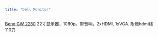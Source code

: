 ```yaml
---
title: "Dell Monitor"
---
```


[Benq GW 2280](https://www.benq.com/en-ap/monitor/stylish/gw2280.html) 22寸显示器，1080p。带音响，2xHDMI, 1xVGA. 附赠hdmi线 110刀
